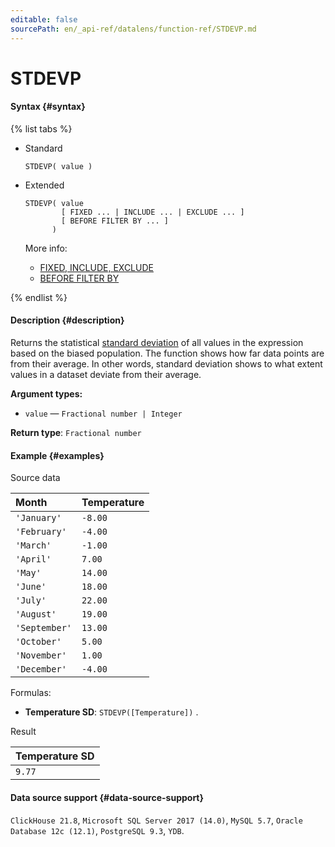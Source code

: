 ```yaml
---
editable: false
sourcePath: en/_api-ref/datalens/function-ref/STDEVP.md
---
```


# STDEVP



#### Syntax {#syntax}

{% list tabs %}

- Standard

  ```
  STDEVP( value )
  ```

- Extended

  ```
  STDEVP( value
          [ FIXED ... | INCLUDE ... | EXCLUDE ... ]
          [ BEFORE FILTER BY ... ]
        )
  ```

  More info:
  - [FIXED, INCLUDE, EXCLUDE](aggregation-functions.md#syntax-lod)
  - [BEFORE FILTER BY](aggregation-functions.md#syntax-before-filter-by)

{% endlist %}

#### Description {#description}
Returns the statistical [standard deviation](https://en.wikipedia.org/wiki/Standard_deviation) of all values in the expression based on the biased population. The function shows how far data points are from their average. In other words, standard deviation shows to what extent values in a dataset deviate from their average.

**Argument types:**
- `value` — `Fractional number | Integer`


**Return type**: `Fractional number`

#### Example {#examples}




Source data

| **Month**     | **Temperature**   |
|:--------------|:------------------|
| `'January'`   | `-8.00`           |
| `'February'`  | `-4.00`           |
| `'March'`     | `-1.00`           |
| `'April'`     | `7.00`            |
| `'May'`       | `14.00`           |
| `'June'`      | `18.00`           |
| `'July'`      | `22.00`           |
| `'August'`    | `19.00`           |
| `'September'` | `13.00`           |
| `'October'`   | `5.00`            |
| `'November'`  | `1.00`            |
| `'December'`  | `-4.00`           |

Formulas:

- **Temperature SD**: `STDEVP([Temperature])` .


Result

| **Temperature SD**   |
|:---------------------|
| `9.77`               |




#### Data source support {#data-source-support}

`ClickHouse 21.8`, `Microsoft SQL Server 2017 (14.0)`, `MySQL 5.7`, `Oracle Database 12c (12.1)`, `PostgreSQL 9.3`, `YDB`.
